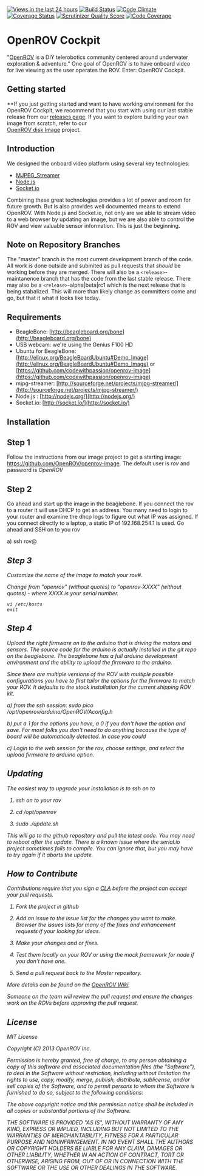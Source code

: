 [![Views in the last 24 hours](https://sourcegraph.com/api/repos/github.com/OpenROV/openrov-software/counters/views-24h.png)](https://sourcegraph.com/github.com/OpenROV/openrov-software)
[![Build Status](https://secure.travis-ci.org/OpenROV/openrov-software.png?branch=master)](http://travis-ci.org/OpenROV/openrov-software)
[![Code Climate](https://codeclimate.com/github/OpenROV/openrov-software.png)](https://codeclimate.com/github/OpenROV/openrov-software)
[![Coverage Status](https://coveralls.io/repos/OpenROV/openrov-software/badge.png)](https://coveralls.io/r/OpenROV/openrov-software)
[![Scrutinizer Quality Score](https://scrutinizer-ci.com/g/OpenROV/openrov-software/badges/quality-score.png?s=c24130cbf17aaa23f2680e3b45a0ec675ef2037f)](https://scrutinizer-ci.com/g/OpenROV/openrov-software/)
[![Code Coverage](https://scrutinizer-ci.com/g/OpenROV/openrov-software/badges/coverage.png?s=e356e3047940fb7ea47e36477c6064e23fee12c0)](https://scrutinizer-ci.com/g/OpenROV/openrov-software/)

OpenROV Cockpit
================

"[OpenROV](http://openrov.com/) is a DIY telerobotics community centered around underwater exploration & adventure."  One goal of OpenROV is to have onboard video for live viewing as the user operates the ROV.  Enter: OpenROV Cockpit.

Getting started
---------------

**If you just getting started and want to have working environment for the OpenROV Cockpit, we recommend that you start with using our last stable release from our [releases page](https://github.com/OpenROV/openrov-software/releases).  If you want to explore building your own image from scratch, refer to our  
[OpenROV disk Image](https://github.com/OpenROV/openrov-image/blob/master/README.md) project.

Introduction
------------

We designed the onboard video platform using several key technologies: 

- [MJPEG_Streamer](https://code.google.com/p/mjpg-streamer/)
- [Node.js](http://nodejs.org/)
- [Socket.io](http://socket.io/)

Combining these great technologies provides a lot of power and room for future growth.  But is also provides well documented means to extend OpenROV.  With Node.js and Socket.io, not only are we able to stream video to a web browser by updating an image, but we are also able to control the ROV and view valuable sensor information.  This is just the beginning.  

Note on Repository Branches
---------------------------

The "master" branch is the most current development branch of the code.  All work is done outside and submited as pull requests that *should* be working before they are merged.  There will also be a `<release>`-maintanence branch that has the code from the last stable release.  There may also be a `<release>`-alpha|beta|rc1 which is the next release that is being stabalized.  This will more than likely change as committers come and go, but that it what it looks like today.

Requirements
------------
- BeagleBone: [http://beagleboard.org/bone](http://beagleboard.org/bone)
- USB webcam:  we're using the Genius F100 HD
- Ubuntu for BeagleBone:  [http://elinux.org/BeagleBoardUbuntu#Demo_Image](http://elinux.org/BeagleBoardUbuntu#Demo_Image) or [https://github.com/codewithpassion/openrov-image](https://github.com/codewithpassion/openrov-image)
- mjpg-streamer:  [http://sourceforge.net/projects/mjpg-streamer/](http://sourceforge.net/projects/mjpg-streamer/)
- Node.js :  [http://nodejs.org/](http://nodejs.org/)
- Socket.io:  [http://socket.io/](http://socket.io/)

Installation
------------

Step 1
------

Follow the instructions from our image project to get a starting image: https://github.com/OpenROV/openrov-image.  The default user is *rov* and password is *OpenROV*

Step 2
------

Go ahead and start up the image in the beaglebone.  If you connect the rov to a router it will use DHCP to get an address. You many need to login to your router and examine the dhcp logs to figure out what IP was assigned.  If you connect directly to a laptop, a static IP of 192.168.254.1 is used.
Go ahead and SSH on to you rov

a) ssh rov@<address of rov>

Step 3
------

Customize the name of the image to match your rov#.


Change from "openrov" (without quotes) to "openrov-XXXX" (without quotes) - where XXXX is your serial number.

    vi /etc/hosts
    exit

Step 4
------

Upload the right firmware on to the arduino that is driving the motors and sensors.  The source code for the arduino is actually installed in the git repo on the beaglebone. The beaglebone has a full arduino development environment and the ability to upload the firmware to the arduino.

Since there are multiple versions of the ROV with multiple possible configurations you have to first tailor the options for the firmware to match your ROV.  It defaults to the stock installation for the *current* shipping ROV kit.

a) from the ssh session: sudo pico /opt/openrov/arduino/OpenROV/Aconfig.h

b) put a 1 for the options you have, a 0 if you don't have the option and save. For most folks you don't need to do anything because the type of board will be automatically detected. In case you could 

c) Login to the web session for the rov, choose settings, and select the upload firmware to arduino option.

Updating
------------
The easiest way to upgrade your installation is to ssh on to

1) ssh on to your rov

2) cd /opt/openrov

3) sudo ./update.sh

This will go to the github repository and pull the latest code. You may need to reboot after the update.  There is a known issue where the serial.io project sometimes fails to compile.  You can ignore that, but you may have to try again if it aborts the update.

How to Contribute
------------

Contributions require that you sign a [CLA](http://wiki.openrov.com/index.php/Special:SignDocument?doc=9) before the project can accept your pull requests.

1) Fork the project in github

2) Add an issue to the issue list for the changes you want to make.  Browser the issues lists for many of the fixes and enhancement requests if your looking for ideas.

3) Make your changes and or fixes.

4) Test them locally on your ROV or using the mock framework for node if you don't have one.

5) Send a pull request back to the Master repository.

More details can be found on the [OpenROV Wiki](http://wiki.openrov.com/index.php/Contributing).

Someone on the team will review the pull request and ensure the changes work on the ROVs before approving the pull request.

License
-------

MIT License

Copyright (C) 2013 OpenROV Inc.

Permission is hereby granted, free of charge, to any person obtaining a copy of this software and associated documentation files (the "Software"), to deal in the Software without restriction, including without limitation the rights to use, copy, modify, merge, publish, distribute, sublicense, and/or sell copies of the Software, and to permit persons to whom the Software is furnished to do so, subject to the following conditions:

The above copyright notice and this permission notice shall be included in all copies or substantial portions of the Software.

THE SOFTWARE IS PROVIDED "AS IS", WITHOUT WARRANTY OF ANY KIND, EXPRESS OR IMPLIED, INCLUDING BUT NOT LIMITED TO THE WARRANTIES OF MERCHANTABILITY, FITNESS FOR A PARTICULAR PURPOSE AND NONINFRINGEMENT. IN NO EVENT SHALL THE AUTHORS OR COPYRIGHT HOLDERS BE LIABLE FOR ANY CLAIM, DAMAGES OR OTHER LIABILITY, WHETHER IN AN ACTION OF CONTRACT, TORT OR OTHERWISE, ARISING FROM, OUT OF OR IN CONNECTION WITH THE SOFTWARE OR THE USE OR OTHER DEALINGS IN THE SOFTWARE.
